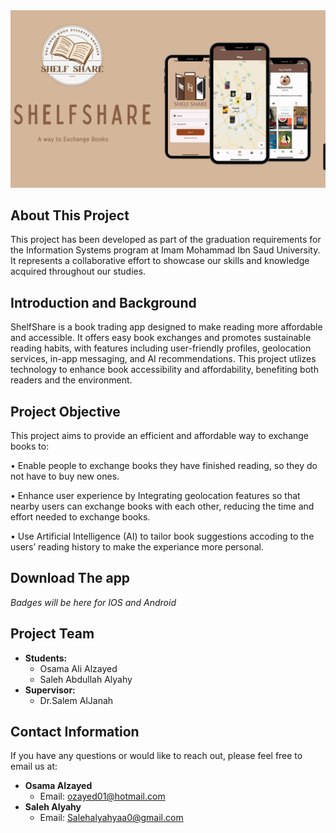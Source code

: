 <img src="shle_share/assets/images/ShelfShareReadme.png" alt="ShelfShare Image" />


## About This Project
This project has been developed as part of the graduation requirements for the Information Systems program at Imam Mohammad Ibn Saud University. It represents a collaborative effort to showcase our skills and knowledge acquired throughout our studies.



## Introduction and Background

ShelfShare is a book trading app designed to make reading more affordable and accessible. It offers easy book exchanges and promotes sustainable reading habits, with features including user-friendly profiles, geolocation services, in-app messaging, and AI recommendations. This project utlizes technology to enhance book accessibility and affordability, benefiting both readers and the environment.

## Project Objective 

This project aims to provide an efficient and affordable way to exchange books to:

• Enable people to exchange books they have finished reading, so they do not have to buy new ones.

• Enhance user experience by Integrating geolocation features so that nearby users can exchange books with each other, reducing the time and effort needed to exchange books. 

• Use Artificial Intelligence (AI) to tailor book suggestions accoding to the users’ reading history to make the experiance more personal.


## Download The app 

*Badges will be here for IOS and Android*



## Project Team

- **Students:**
  - Osama Ali Alzayed
  - Saleh Abdullah Alyahy
- **Supervisor:**
  - Dr.Salem AlJanah

## Contact Information
If you have any questions or would like to reach out, please feel free to email us at:

- **Osama Alzayed**
  - Email: ozayed01@hotmail.com
- **Saleh Alyahy**
  - Email: Salehalyahyaa0@gmail.com
